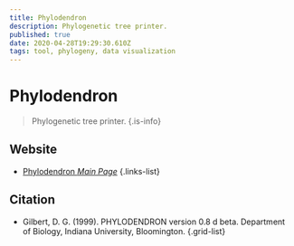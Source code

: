```yaml
---
title: Phylodendron
description: Phylogenetic tree printer.
published: true
date: 2020-04-28T19:29:30.610Z
tags: tool, phylogeny, data visualization
---
```


# Phylodendron

> Phylogenetic tree printer.
{.is-info}

 

## Website 

- [Phylodendron *Main Page*](http://iubioarchive.bio.net/treeapp/treeprint-form.html)
 {.links-list}

## Citation 

- Gilbert, D. G. (1999). PHYLODENDRON version 0.8 d beta. Department of Biology, Indiana University, Bloomington.
{.grid-list}